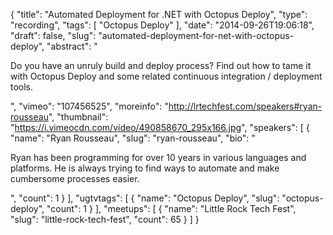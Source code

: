 {
  "title": "Automated Deployment for .NET with Octopus Deploy",
  "type": "recording",
  "tags": [
    "Octopus Deploy"
  ],
  "date": "2014-09-26T19:06:18",
  "draft": false,
  "slug": "automated-deployment-for-net-with-octopus-deploy",
  "abstract": "<p>Do you have an unruly build and deploy process? Find out how to tame it with Octopus Deploy and some related continuous integration / deployment tools.</p>",
  "vimeo": "107456525",
  "moreinfo": "http://lrtechfest.com/speakers#ryan-rousseau",
  "thumbnail": "https://i.vimeocdn.com/video/490858670_295x166.jpg",
  "speakers": [
    {
      "name": "Ryan Rousseau",
      "slug": "ryan-rousseau",
      "bio": "<p>Ryan has been programming for over 10 years in various languages and platforms. He is always trying to find ways to automate and make cumbersome processes easier.</p>",
      "count": 1
    }
  ],
  "ugtvtags": [
    {
      "name": "Octopus Deploy",
      "slug": "octopus-deploy",
      "count": 1
    }
  ],
  "meetups": [
    {
      "name": "Little Rock Tech Fest",
      "slug": "little-rock-tech-fest",
      "count": 65
    }
  ]
}